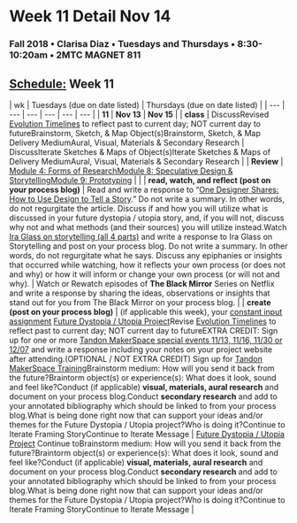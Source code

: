 # Week 11 Detail Nov 14

### Fall 2018 • Clarisa Diaz • Tuesdays and Thursdays • 8:30-10:20am • 2MTC MAGNET 811

## [Schedule:](./) Week 11

| wk | Tuesdays \(due on date listed\) | Thursdays \(due on date listed\) |
| --- | --- | --- | --- | --- | --- |
| **11** | **Nov 13** | **Nov 15** |
| **class** | DiscussRevised [Evolution Timelines](../assignments/evolution-timeline.md) to reflect past to current day; NOT current day to futureBrainstorm, Sketch, & Map Object\(s\)Brainstorm, Sketch, & Map Delivery MediumAural, Visual, Materials & Secondary Research |  DiscussIterate Sketches & Maps of Object\(s\)Iterate Sketches & Maps of Delivery MediumAural, Visual, Materials & Secondary Research |
| **Review** | [Module 4: Forms of Research](http://teaching.polishedsolid.com/ip/mod4/content/index.html)[Module 8: Speculative Design & Storytelling](http://teaching.polishedsolid.com/ip/mod8/content/index.html)[Module 9: Prototyping](http://teaching.polishedsolid.com/ip/mod9/content/index.html) |  |
| **read, watch, and reflect \(post on your process blog\)** | Read and write a response to “[One Designer Shares: How to Use Design to Tell a Story](http://www.howdesign.com/design-creativity/storytelling/).” Do not write a summary. In other words, do not regurgitate the article. Discuss if and how you will utilize what is discussed in your future dystopia / utopia story, and, if you will not, discuss why not and what methods \(and their sources\) you will utilize instead.Watch [Ira Glass on storytelling \(all 4 parts\)](https://www.youtube.com/watch?v=5pFI9UuC_fc&list=PLE108783228F1E008) and write a response to Ira Glass on Storytelling and post on your process blog. Do not write a summary. In other words, do not regurgitate what he says. Discuss any epiphanies or insights that occurred while watching, how it reflects your own process \(or does not and why\) or how it will inform or change your own process \(or will not and why\). | Watch or Rewatch episodes of **The Black Mirror** Series on Netflix and write a response by sharing the ideas, observations or insights that stand out for you from The Black Mirror on your process blog. |
| **create \(post on your process blog\)** |  \(if applicable this week\), your [constant input assignment](../assignments/constant-input-or-output.md)   [Future Dystopia / Utopia Project](../projects/future-dystopia-utopia-project.md)Revise [Evolution Timelines](../assignments/evolution-timeline.md) to reflect past to current day; NOT current day to futureEXTRA CREDIT: Sign up for one or more [Tandon MakerSpace special events 11/13, 11/16, 11/30 or 12/07](http://engineering.nyu.edu/life/student-resources/makerspace) and write a response including your notes on your project website after attending.\(OPTIONAL / NOT EXTRA CREDIT\) Sign up for [Tandon MakerSpace Training](https://wp.nyu.edu/makerspace/training-calendar)Brainstorm medium: How will you send it back from the future?Braintorm object\(s\) or experience\(s\): What does it look, sound and feel like?Conduct \(if applicable\) **visual, materials, aural research** and document on your process blog.Conduct **secondary research** and add to your annotated bibliography which should be linked to from your process blog.What is being done right now that can support your ideas and/or themes for the Future Dystopia / Utopia project?Who is doing it?Continue to Iterate Framing StoryContinue to Iterate Message | [Future Dystopia / Utopia Project](../projects/future-dystopia-utopia-project.md) Continue toBrainstorm medium: How will you send it back from the future?Braintorm object\(s\) or experience\(s\): What does it look, sound and feel like?Conduct \(if applicable\) **visual, materials, aural research** and document on your process blog.Conduct **secondary research** and add to your annotated bibliography which should be linked to from your process blog.What is being done right now that can support your ideas and/or themes for the Future Dystopia / Utopia project?Who is doing it?Continue to Iterate Framing StoryContinue to Iterate Message |

